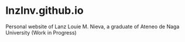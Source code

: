 # lnzlnv.github.io

Personal website of Lanz Louie M. Nieva, a graduate of Ateneo de Naga University (Work in Progress)
